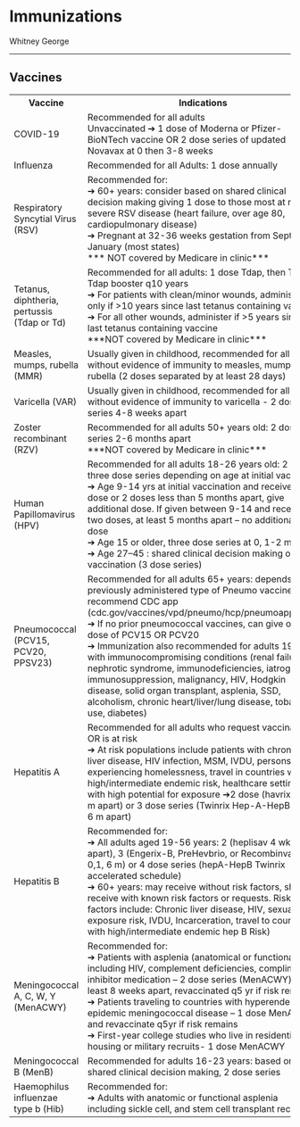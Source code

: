 # Immunizations

Whitney George

--- 

## Vaccines

<table>
  <tr>
    <th>Vaccine</th>
    <th>Indications</th>
  </tr>
  <tr>
    <td>COVID-19</td>
    <td>Recommended for all adults<br>Unvaccinated ➔ 1 dose of Moderna or Pfizer-BioNTech vaccine OR 2 dose series of updated Novavax at 0 then 3-8 weeks</td>
  </tr>
  <tr>
    <td>Influenza</td>
    <td>Recommended for all Adults: 1 dose annually</td>
  </tr>
  <tr>
    <td>Respiratory Syncytial Virus (RSV)</td>
    <td>Recommended for:<br>➔ 60+ years: consider based on shared clinical decision making giving 1 dose to those most at risk for severe RSV disease  (heart failure, over age 80, cardiopulmonary disease)<br>➔ Pregnant at 32-36 weeks gestation from Sept-January (most states)<br>*** NOT covered by Medicare in clinic***</td>
  </tr>
  <tr>
    <td>Tetanus, diphtheria, pertussis (Tdap or Td)</td>
    <td>Recommended for all adults: 1 dose Tdap, then Td or Tdap booster q10 years<br>➔ For patients with clean/minor wounds, administer only if >10 years since last tetanus containing vaccine<br>➔ For all other wounds, administer if >5 years since last tetanus containing vaccine<br>***NOT covered by Medicare in clinic***</td>
  </tr>
  <tr>
    <td>Measles, mumps, rubella (MMR)</td>
    <td>Usually given in childhood, recommended for all adults without evidence of immunity to measles, mumps or rubella (2 doses separated by at least 28 days)</td>
  </tr>
  <tr>
    <td>Varicella (VAR)</td>
    <td>Usually given in childhood, recommended for all adults without evidence of immunity to varicella - 2 dose series 4-8 weeks apart</td>
  </tr>
  <tr>
    <td>Zoster recombinant (RZV)</td>
    <td>Recommended for all adults 50+ years old: 2 dose series 2-6 months apart<br>***NOT covered by Medicare in clinic***</td>
  </tr>
  <tr>
    <td>Human Papillomavirus (HPV)</td>
    <td>Recommended for all adults 18-26 years old: 2 or three dose series depending on age at initial vaccine<br>➔ Age 9-14 yrs at initial vaccination and received 1 dose or 2 doses less than 5 months apart, give additional dose. If given between 9-14 and received two doses, at least 5 months apart – no additional dose<br>➔ Age 15 or older, three dose series at 0, 1-2 m, 6m<br>➔ Age 27–45 : shared clinical decision making on vaccination (3 dose series)</td>
  </tr>
  <tr>
    <td>Pneumococcal (PCV15, PCV20, PPSV23)</td>
    <td>Recommended for all adults 65+ years: depends on previously administered type of Pneumo vaccine, recommend CDC app (cdc.gov/vaccines/vpd/pneumo/hcp/pneumoapp.html)<br>➔ If no prior pneumococcal vaccines, can give one dose of PCV15 OR PCV20<br>➔ Immunization also recommended for adults 19-64 with immunocompromising conditions (renal failure, nephrotic syndrome, immunodeficiencies, iatrogenic immunosuppression, malignancy, HIV, Hodgkin disease, solid organ transplant, asplenia, SSD, alcoholism, chronic heart/liver/lung disease, tobacco use, diabetes)</td>
  </tr>
  <tr>
    <td>Hepatitis A</td>
    <td>Recommended for all adults who request vaccination OR is at risk<br>➔ At risk populations include patients with chronic liver disease, HIV infection, MSM, IVDU, persons experiencing homelessness, travel in countries with high/intermediate endemic risk, healthcare settings with high potential for exposure ➔2 dose (havrix 6-12 m apart) or 3 dose series (Twinrix Hep-A-HepB, 0,1, 6 m apart)</td>
  </tr>
  <tr>
    <td>Hepatitis B</td>
    <td>Recommended for:<br>➔ All adults aged 19-56 years: 2 (heplisav 4 wk apart), 3 (Engerix-B, PreHevbrio, or Recombinvax at 0,1, 6 m) or 4 dose series (hepA-HepB Twinrix accelerated schedule)<br>➔ 60+ years: may receive without risk factors, should receive with known risk factors or requests. Risk factors include: Chronic liver disease, HIV, sexual exposure risk, IVDU, Incarceration, travel to countries with high/intermediate endemic hep B Risk)</td>
  </tr>
  <tr>
    <td>Meningococcal A, C, W, Y (MenACWY)</td>
    <td>Recommended for:<br>➔ Patients with asplenia (anatomical or functional), including HIV, complement deficiencies, compliment inhibitor medication – 2 dose series (MenACWY) at least 8 weeks apart, revaccinated q5 yr if risk remains<br>➔ Patients traveling to countries with hyperendemic or epidemic meningococcal disease – 1 dose MenACWY and revaccinate q5yr if risk remains<br>➔ First-year college studies who live in residential housing or military recruits- 1 dose MenACWY</td>
  </tr>
  <tr>
    <td>Meningococcal B (MenB)</td>
    <td>Recommended for adults 16-23 years: based on shared clinical decision making, 2 dose series</td>
  </tr>
  <tr>
    <td>Haemophilus influenzae type b (Hib)</td>
    <td>Recommended for:<br>➔ Adults with anatomic or functional asplenia including sickle cell, and stem cell transplant recipients</td>
  </tr>
</table>
